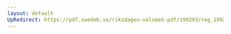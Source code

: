 ```yaml
---
layout: default
UpRedirect: https://pdf.swedeb.se/riksdagen-volumeG-pdf/199293/reg_199293/reg_199293_0598.pdf
---
```


